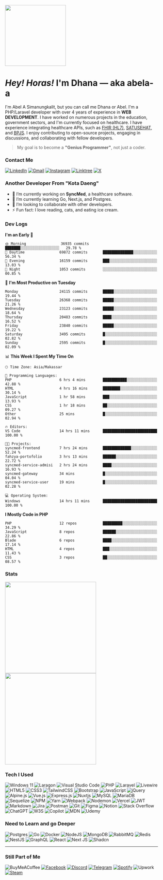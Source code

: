 <img align="center" src="https://images-wixmp-ed30a86b8c4ca887773594c2.wixmp.com/f/775dfae9-f9b5-46c9-bcd8-62e7d40ba177/dg8m8ty-85b63ee9-27f4-4b8e-84d7-2957a17e168e.gif?token=eyJ0eXAiOiJKV1QiLCJhbGciOiJIUzI1NiJ9.eyJzdWIiOiJ1cm46YXBwOjdlMGQxODg5ODIyNjQzNzNhNWYwZDQxNWVhMGQyNmUwIiwiaXNzIjoidXJuOmFwcDo3ZTBkMTg4OTgyMjY0MzczYTVmMGQ0MTVlYTBkMjZlMCIsIm9iaiI6W1t7InBhdGgiOiJcL2ZcLzc3NWRmYWU5LWY5YjUtNDZjOS1iY2Q4LTYyZTdkNDBiYTE3N1wvZGc4bTh0eS04NWI2M2VlOS0yN2Y0LTRiOGUtODRkNy0yOTU3YTE3ZTE2OGUuZ2lmIn1dXSwiYXVkIjpbInVybjpzZXJ2aWNlOmZpbGUuZG93bmxvYWQiXX0.YTHuFTar9-PujC258UXVO9xk0lfr7AQhvpkIuJpBteM" width="200px">

<h1><i>Hey! Horas!</i> I'm <b>Dhana</b> — aka abela-a</h1>

I'm Abel A Simanungkalit, but you can call me Dhana or Abel.
I'm a PHP/Laravel developer with over 4 years of experience in **WEB DEVELOPMENT**.
I have worked on numerous projects in the education, government sectors, and I'm currently focused on healthcare.
I have experience integrating healthcare APIs, such as [FHIR (HL7)](https://hl7.org/fhir/), [SATUSEHAT](https://satusehat.kemkes.go.id/platform/docs/id/playbook/), and [BPJS](https://dvlp.bpjs-kesehatan.go.id:8888/trust-mark/portal.html).
I enjoy contributing to open-source projects, engaging in discussions, and collaborating with fellow developers.

> My goal is to become a **"Genius Programmer"**, not just a coder.

### Contact Me

[![LinkedIn](https://img.shields.io/badge/linkedin-%230077B5.svg?style=for-the-badge&logo=linkedin&logoColor=white)](https://linkedin.com/in/abelardhana)
[![Gmail](https://img.shields.io/badge/Gmail-D14836?style=for-the-badge&logo=gmail&logoColor=white)](mailto:abelardhana96@gmail.com)
[![Instagram](https://img.shields.io/badge/Instagram-E4405F?style=for-the-badge&logo=instagram&logoColor=white)](https://www.instagram.com/abelardhana)
[![Linktree](https://img.shields.io/badge/linktree-39E09B?style=for-the-badge&logo=linktree&logoColor=white)](https://linktr.ee/abelardhana)
[![X](https://img.shields.io/badge/X-%23000000.svg?style=for-the-badge&logo=X&logoColor=white)](https://x.com/abelardhanas)

### Another Developer From "Kota Daeng"

-   🔭 I’m currently working on **SyncMed**, a healthcare software.
-   🌱 I’m currently learning Go, Next.js, and Postgres.
-   🤝 I’m looking to collaborate with other developers.
-   ⚡ Fun fact: I love reading, cats, and eating ice cream.

### Dev Logs

<!--START_SECTION:waka-->
**I'm an Early 🐤** 

```text
🌞 Morning                36935 commits       ███████░░░░░░░░░░░░░░░░░░   29.78 % 
🌆 Daytime                69872 commits       ██████████████░░░░░░░░░░░   56.34 % 
🌃 Evening                16159 commits       ███░░░░░░░░░░░░░░░░░░░░░░   13.03 % 
🌙 Night                  1053 commits        ░░░░░░░░░░░░░░░░░░░░░░░░░   00.85 % 
```
📅 **I'm Most Productive on Tuesday** 

```text
Monday                   24115 commits       █████░░░░░░░░░░░░░░░░░░░░   19.44 % 
Tuesday                  26368 commits       █████░░░░░░░░░░░░░░░░░░░░   21.26 % 
Wednesday                23123 commits       █████░░░░░░░░░░░░░░░░░░░░   18.64 % 
Thursday                 20483 commits       ████░░░░░░░░░░░░░░░░░░░░░   16.52 % 
Friday                   23840 commits       █████░░░░░░░░░░░░░░░░░░░░   19.22 % 
Saturday                 3495 commits        █░░░░░░░░░░░░░░░░░░░░░░░░   02.82 % 
Sunday                   2595 commits        █░░░░░░░░░░░░░░░░░░░░░░░░   02.09 % 
```


📊 **This Week I Spent My Time On** 

```text
🕑︎ Time Zone: Asia/Makassar

💬 Programming Languages: 
PHP                      6 hrs 4 mins        ███████████░░░░░░░░░░░░░░   42.88 % 
HTML                     4 hrs 16 mins       ████████░░░░░░░░░░░░░░░░░   30.14 % 
JavaScript               1 hr 58 mins        ███░░░░░░░░░░░░░░░░░░░░░░   13.93 % 
CSS                      1 hr 18 mins        ██░░░░░░░░░░░░░░░░░░░░░░░   09.27 % 
Other                    25 mins             █░░░░░░░░░░░░░░░░░░░░░░░░   02.94 % 

🔥 Editors: 
VS Code                  14 hrs 11 mins      █████████████████████████   100.00 % 

🐱‍💻 Projects: 
syncmed-frontend         7 hrs 24 mins       █████████████░░░░░░░░░░░░   52.24 % 
fahzya-portofolio        3 hrs 13 mins       ██████░░░░░░░░░░░░░░░░░░░   22.72 % 
syncmed-service-admisi   2 hrs 24 mins       ████░░░░░░░░░░░░░░░░░░░░░   16.93 % 
syncmed-gateway          34 mins             █░░░░░░░░░░░░░░░░░░░░░░░░   04.04 % 
syncmed-service-user     19 mins             █░░░░░░░░░░░░░░░░░░░░░░░░   02.28 % 

💻 Operating System: 
Windows                  14 hrs 11 mins      █████████████████████████   100.00 % 
```

**I Mostly Code in PHP** 

```text
PHP                      12 repos            █████████░░░░░░░░░░░░░░░░   34.29 % 
JavaScript               8 repos             ██████░░░░░░░░░░░░░░░░░░░   22.86 % 
Blade                    6 repos             ████░░░░░░░░░░░░░░░░░░░░░   17.14 % 
HTML                     4 repos             ███░░░░░░░░░░░░░░░░░░░░░░   11.43 % 
CSS                      3 repos             ██░░░░░░░░░░░░░░░░░░░░░░░   08.57 % 
```




<!--END_SECTION:waka-->

### Stats

<a href="https://github.com/abela-a">
  <img height=300 align="center" src="https://abela-a-github-stats.vercel.app/api?username=abela-a&show_icons=true&show=reviews,discussions_started,discussions_answered,prs_merged,prs_merged_percentage&include_all_commits=true&rank_icon=github" />
</a>
<a href="https://github.com/abela-a">
  <img height=300 align="center" src="https://abela-a-github-stats.vercel.app/api/top-langs/?username=abela-a&layout=pie" />
</a>

### Tech I Used

![Windows 11](https://img.shields.io/badge/Windows%2011-%230079d5.svg?style=for-the-badge&logo=Windows%2011&logoColor=white)
![Laragon](https://img.shields.io/badge/Laragon-0E83CD?style=for-the-badge&logo=Laragon&logoColor=white)
![Visual Studio Code](https://img.shields.io/badge/Visual%20Studio%20Code-0078d7.svg?style=for-the-badge&logo=visual-studio-code&logoColor=white)
![PHP](https://img.shields.io/badge/php-%23777BB4.svg?style=for-the-badge&logo=php&logoColor=white)
![Laravel](https://img.shields.io/badge/laravel-%23FF2D20.svg?style=for-the-badge&logo=laravel&logoColor=white)
![Livewire](https://img.shields.io/badge/livewire-%234e56a6.svg?style=for-the-badge&logo=livewire&logoColor=white)
![HTML5](https://img.shields.io/badge/html5-%23E34F26.svg?style=for-the-badge&logo=html5&logoColor=white)
![CSS3](https://img.shields.io/badge/css3-%231572B6.svg?style=for-the-badge&logo=css3&logoColor=white)
![TailwindCSS](https://img.shields.io/badge/tailwindcss-%2338B2AC.svg?style=for-the-badge&logo=tailwind-css&logoColor=white)
![Bootstrap](https://img.shields.io/badge/bootstrap-%238511FA.svg?style=for-the-badge&logo=bootstrap&logoColor=white)
![JavaScript](https://img.shields.io/badge/javascript-%23323330.svg?style=for-the-badge&logo=javascript&logoColor=%23F7DF1E)
![jQuery](https://img.shields.io/badge/jquery-%230769AD.svg?style=for-the-badge&logo=jquery&logoColor=white)
![Alpine.js](https://img.shields.io/badge/alpinejs-white.svg?style=for-the-badge&logo=alpinedotjs&logoColor=%238BC0D0)
![Vue.js](https://img.shields.io/badge/vuejs-%2335495e.svg?style=for-the-badge&logo=vuedotjs&logoColor=%234FC08D)
![Express.js](https://img.shields.io/badge/express.js-%23404d59.svg?style=for-the-badge&logo=express&logoColor=%2361DAFB)
![Nuxtjs](https://img.shields.io/badge/Nuxt-002E3B?style=for-the-badge&logo=nuxtdotjs&logoColor=#00DC82)
![MySQL](https://img.shields.io/badge/mysql-4479A1.svg?style=for-the-badge&logo=mysql&logoColor=white)
![MariaDB](https://img.shields.io/badge/MariaDB-003545?style=for-the-badge&logo=mariadb&logoColor=white)
![Sequelize](https://img.shields.io/badge/Sequelize-52B0E7?style=for-the-badge&logo=Sequelize&logoColor=white)
![NPM](https://img.shields.io/badge/NPM-%23CB3837.svg?style=for-the-badge&logo=npm&logoColor=white)
![Yarn](https://img.shields.io/badge/yarn-%232C8EBB.svg?style=for-the-badge&logo=yarn&logoColor=white)
![Webpack](https://img.shields.io/badge/webpack-%238DD6F9.svg?style=for-the-badge&logo=webpack&logoColor=black)
![Nodemon](https://img.shields.io/badge/NODEMON-%23323330.svg?style=for-the-badge&logo=nodemon&logoColor=%BBDEAD)
![Vercel](https://img.shields.io/badge/vercel-%23000000.svg?style=for-the-badge&logo=vercel&logoColor=white)
![JWT](https://img.shields.io/badge/JWT-black?style=for-the-badge&logo=JSON%20web%20tokens)
![Markdown](https://img.shields.io/badge/markdown-%23000000.svg?style=for-the-badge&logo=markdown&logoColor=white)
![Jira](https://img.shields.io/badge/jira-%230A0FFF.svg?style=for-the-badge&logo=jira&logoColor=white)
![Postman](https://img.shields.io/badge/Postman-FF6C37?style=for-the-badge&logo=postman&logoColor=white)
![Git](https://img.shields.io/badge/git-%23F05033.svg?style=for-the-badge&logo=git&logoColor=white)
![Figma](https://img.shields.io/badge/figma-%23F24E1E.svg?style=for-the-badge&logo=figma&logoColor=white)
![Notion](https://img.shields.io/badge/Notion-%23000000.svg?style=for-the-badge&logo=notion&logoColor=white)
![Stack Overflow](https://img.shields.io/badge/-Stackoverflow-FE7A16?style=for-the-badge&logo=stack-overflow&logoColor=white)
![ChatGPT](https://img.shields.io/badge/ChatGPT-74aa9c?style=for-the-badge&logo=openai&logoColor=white)
![W3S](https://img.shields.io/badge/W3Schools-04AA6D?style=for-the-badge&logo=W3Schools&logoColor=white)
![Copilot](https://img.shields.io/badge/github%20copilot-000000?style=for-the-badge&logo=githubcopilot&logoColor=white)
![MDN](https://img.shields.io/badge/MDN_Web_Docs-black?style=for-the-badge&logo=mdnwebdocs&logoColor=white)
![Udemy](https://img.shields.io/badge/Udemy-A435F0?style=for-the-badge&logo=Udemy&logoColor=white)

### Need to Learn and go Deeper

![Postgres](https://img.shields.io/badge/postgres-%23316192.svg?style=for-the-badge&logo=postgresql&logoColor=white)
![Go](https://img.shields.io/badge/go-%2300ADD8.svg?style=for-the-badge&logo=go&logoColor=white)
![Docker](https://img.shields.io/badge/docker-%230db7ed.svg?style=for-the-badge&logo=docker&logoColor=white)
![NodeJS](https://img.shields.io/badge/node.js-6DA55F?style=for-the-badge&logo=node.js&logoColor=white)
![MongoDB](https://img.shields.io/badge/MongoDB-%234ea94b.svg?style=for-the-badge&logo=mongodb&logoColor=white)
![RabbitMQ](https://img.shields.io/badge/rabbitmq-%23FF6600.svg?&style=for-the-badge&logo=rabbitmq&logoColor=white)
![Redis](https://img.shields.io/badge/redis-%23DD0031.svg?style=for-the-badge&logo=redis&logoColor=white)
![NestJS](https://img.shields.io/badge/nestjs-%23E0234E.svg?style=for-the-badge&logo=nestjs&logoColor=white)
![GraphQL](https://img.shields.io/badge/-GraphQL-E10098?style=for-the-badge&logo=graphql&logoColor=white)
![React](https://img.shields.io/badge/react-%2320232a.svg?style=for-the-badge&logo=react&logoColor=%2361DAFB)
![Next JS](https://img.shields.io/badge/Next-black?style=for-the-badge&logo=next.js&logoColor=white)
![Shadcn](https://img.shields.io/badge/shadcn%2Fui-000000?style=for-the-badge&logo=shadcnui&logoColor=white)

---

### Still Part of Me

![BuyMeACoffee](https://img.shields.io/badge/Buy%20Me%20a%20Coffee-ffdd00?style=for-the-badge&logo=buy-me-a-coffee&logoColor=black)
[![Facebook](https://img.shields.io/badge/Facebook-1877F2?style=for-the-badge&logo=facebook&logoColor=white)](https://facebook.com/abelardhana)
[![Discord](https://img.shields.io/badge/Discord-5865F2?style=for-the-badge&logo=discord&logoColor=white)](https://discordapp.com/users/abelardhana)
[![Telegram](https://img.shields.io/badge/Telegram-2CA5E0?style=for-the-badge&logo=telegram&logoColor=white)](https://t.me/abelardhana)
[![Spotify](https://img.shields.io/badge/Spotify-1ED760?style=for-the-badge&logo=spotify&logoColor=white)](https://open.spotify.com/user/21rgoeq3bzmhfk4ylfrcov3qi?si=299505611c904160)
![Upwork](https://img.shields.io/badge/UpWork-6FDA44?style=for-the-badge&logo=Upwork&logoColor=white)
[![Steam](https://img.shields.io/badge/steam-%23000000.svg?style=for-the-badge&logo=steam&logoColor=white)](https://steamcommunity.com/id/abelardhana)
